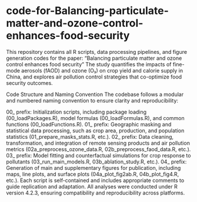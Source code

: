 # code-for-Balancing-particulate-matter-and-ozone-control-enhances-food-security
This repository contains all R scripts, data processing pipelines, and figure generation codes for the paper:
“Balancing particulate matter and ozone control enhances food security”
The study quantifies the impacts of fine-mode aerosols (fAOD) and ozone (O₃) on crop yield and calorie supply in China, and explores air pollution control strategies that co-optimize food security outcomes.

Code Structure and Naming Convention
The codebase follows a modular and numbered naming convention to ensure clarity and reproducibility:

00_ prefix: Initialization scripts, including package loading (00_loadPackages.R), model formulas (00_loadFormulas.R), and common functions (00_loadFunctions.R).
01_ prefix: Geographic masking and statistical data processing, such as crop area, production, and population statistics (01_prepare_masks_stats.R, etc.).
02_ prefix: Data cleaning, transformation, and integration of remote sensing products and air pollution metrics (02a_preprocess_ozone_data.R, 02b_preprocess_faod_data.R, etc.).
03_ prefix: Model fitting and counterfactual simulations for crop response to pollutants (03_run_main_models.R, 03b_ablation_study.R, etc.).
04_ prefix: Generation of main and supplementary figures for publication, including maps, line plots, and surface plots (04a_plot_fig2ab.R, 04b_plot_fig4.R, etc.).
Each script is self-contained and includes appropriate comments to guide replication and adaptation.
All analyses were conducted under R version 4.2.3, ensuring compatibility and reproducibility across platforms.
